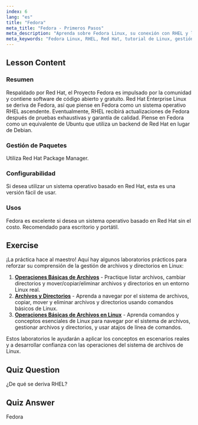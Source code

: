 ```yaml
---
index: 6
lang: "es"
title: "Fedora"
meta_title: "Fedora - Primeros Pasos"
meta_description: "Aprenda sobre Fedora Linux, su conexión con RHEL y la gestión de paquetes. Descubra por qué Fedora es un excelente sistema operativo gratuito basado en Red Hat para principiantes y escritorios."
meta_keywords: "Fedora Linux, RHEL, Red Hat, tutorial de Linux, gestión de paquetes, Linux para principiantes, guía de Linux, sistema operativo gratuito"
---
```


## Lesson Content

### Resumen

Respaldado por Red Hat, el Proyecto Fedora es impulsado por la comunidad y contiene software de código abierto y gratuito. Red Hat Enterprise Linux se deriva de Fedora, así que piense en Fedora como un sistema operativo RHEL ascendente. Eventualmente, RHEL recibirá actualizaciones de Fedora después de pruebas exhaustivas y garantía de calidad. Piense en Fedora como un equivalente de Ubuntu que utiliza un backend de Red Hat en lugar de Debian.

### Gestión de Paquetes

Utiliza Red Hat Package Manager.

### Configurabilidad

Si desea utilizar un sistema operativo basado en Red Hat, esta es una versión fácil de usar.

### Usos

Fedora es excelente si desea un sistema operativo basado en Red Hat sin el costo. Recomendado para escritorio y portátil.

## Exercise

¡La práctica hace al maestro! Aquí hay algunos laboratorios prácticos para reforzar su comprensión de la gestión de archivos y directorios en Linux:

1. **[Operaciones Básicas de Archivos](https://labex.io/es/labs/linux-basic-files-operations-270248)** - Practique listar archivos, cambiar directorios y mover/copiar/eliminar archivos y directorios en un entorno Linux real.
2. **[Archivos y Directorios](https://labex.io/es/labs/linux-files-and-directories-270246)** - Aprenda a navegar por el sistema de archivos, copiar, mover y eliminar archivos y directorios usando comandos básicos de Linux.
3. **[Operaciones Básicas de Archivos en Linux](https://labex.io/es/labs/linux-basic-file-operations-in-linux-18001)** - Aprenda comandos y conceptos esenciales de Linux para navegar por el sistema de archivos, gestionar archivos y directorios, y usar atajos de línea de comandos.

Estos laboratorios le ayudarán a aplicar los conceptos en escenarios reales y a desarrollar confianza con las operaciones del sistema de archivos de Linux.

## Quiz Question

¿De qué se deriva RHEL?

## Quiz Answer

Fedora
